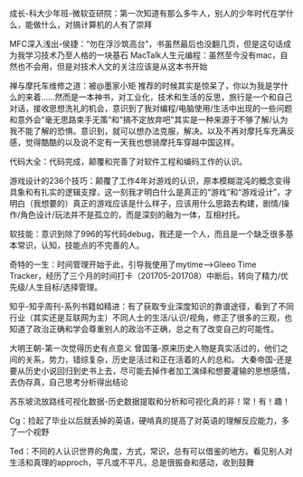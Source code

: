 [time]:<20170805>
成长-科大少年班-微软亚研院：第一次知道有那么多牛人，别人的少年时代在学什么，能做什么，对搞计算机的人有了崇拜

MFC深入浅出-侯捷：“勿在浮沙筑高台”，书虽然最后也没翻几页，但是这句话成为我学习技术乃至人格的一块基石
MacTalk人生元编程：虽然至今没有mac，自然也不会用，但是对技术人文的关注应该是从这本书开始

禅与摩托车维修之道：被@墨家小矩 推荐的时候其实是惊呆了，你以为我是学什么的来着……然而是一本神书，对工业化，技术和生活的反思，旅行是一个和自己对话，接收思想洗礼的机会，意识到了我对编程/电脑使用/生活中出现的一些问题和意外会“毫无思路束手无策”和"搞不定放弃吧"其实是一种来源于不够了解/认为我不能了解的恐惧。意识到，就可以想办法克服，解决。以及不再对摩托车充满反感，觉得酷酷的以及说不定有一天我也想骑摩托车穿越中国这样。

代码大全：代码完成，颠覆和完善了对软件工程和编码工作的认识。

游戏设计的236个技巧：颠覆了工作4年对游戏的认识，原本模糊混沌的概念变得具象和有扎实的逻辑支撑，这一刻我才明白什么是真正的“游戏”和“游戏设计”，才明白（我想要的）真正的游戏应该是什么样子，应该用什么思路去构建，剧情/操作/角色设计/玩法并不是孤立的，而是深刻的融为一体，互相衬托。

软技能：意识到除了996的写代码debug，我还是一个人，而且是一个缺乏很多基本常识，认知，技能点的不完善的人。

奇特的一生：时间管理开始于此，引导我使用了mytime-->Gleeo Time Tracker，经历了三个月的时间打卡（201705-201708）中断后，转向了精力/优先级/人生目标/选择管理。

知乎-知乎周刊-系列书籍如精进：有了获取专业深度知识的靠谱途径，看到了不同行业（其实还是互联网为主）不同人士的生活/认识/视角，修正了很多的三观，也知道了政治正确和学会尊重别人的政治不正确，总之有了改变自己的可能性。

大明王朝-第一次觉得历史有点意义
曾国藩-原来历史人物是真实活过的，他们之间的关系，势力，错综复杂，历史是活过和正在活着的人的总和。
大秦帝国-还是要从历史小说回归到史书上去，尽可能去掉作者加工演绎和想要灌输的思想感情，去伪存真，自己思考分析得出结论

苏东坡流放路线可视化数据-历史数据提取和分析和可视化真的非！常！有！趣！

Cg：捡起了毕业以后就丢掉的英语，硬啃真的提高了对英语的理解反应能力，多了一个视野

Ted：不同的人认识世界的角度，方式，常识，总有可以借鉴的地方。看见别人对生活和真理的approch，平凡或不平凡，总是很振奋和感动，收到鼓舞


